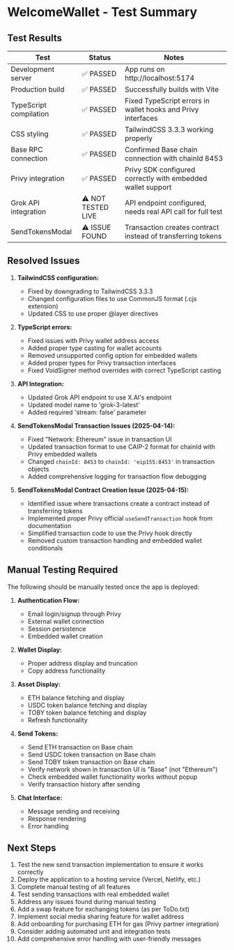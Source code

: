 # WelcomeWallet - Test Summary

## Test Results

| Test | Status | Notes |
|------|--------|-------|
| Development server | ✅ PASSED | App runs on http://localhost:5174 |
| Production build | ✅ PASSED | Successfully builds with Vite |
| TypeScript compilation | ✅ PASSED | Fixed TypeScript errors in wallet hooks and Privy interfaces |
| CSS styling | ✅ PASSED | TailwindCSS 3.3.3 working properly |
| Base RPC connection | ✅ PASSED | Confirmed Base chain connection with chainId 8453 |
| Privy integration | ✅ PASSED | Privy SDK configured correctly with embedded wallet support |
| Grok API integration | ⚠️ NOT TESTED LIVE | API endpoint configured, needs real API call for full test |
| SendTokensModal | ⚠️ ISSUE FOUND | Transaction creates contract instead of transferring tokens |

## Resolved Issues

1. **TailwindCSS configuration:**
   - Fixed by downgrading to TailwindCSS 3.3.3
   - Changed configuration files to use CommonJS format (.cjs extension)
   - Updated CSS to use proper @layer directives

2. **TypeScript errors:**
   - Fixed issues with Privy wallet address access
   - Added proper type casting for wallet accounts
   - Removed unsupported config option for embedded wallets
   - Added proper types for Privy transaction interfaces
   - Fixed VoidSigner method overrides with correct TypeScript casting

3. **API Integration:**
   - Updated Grok API endpoint to use X.AI's endpoint
   - Updated model name to 'grok-3-latest'
   - Added required 'stream: false' parameter

4. **SendTokensModal Transaction Issues (2025-04-14):**
   - Fixed "Network: Ethereum" issue in transaction UI
   - Updated transaction format to use CAIP-2 format for chainId with Privy embedded wallets
   - Changed `chainId: 8453` to `chainId: 'eip155:8453'` in transaction objects
   - Added comprehensive logging for transaction flow debugging
   
5. **SendTokensModal Contract Creation Issue (2025-04-15):**
   - Identified issue where transactions create a contract instead of transferring tokens
   - Implemented proper Privy official `useSendTransaction` hook from documentation
   - Simplified transaction code to use the Privy hook directly 
   - Removed custom transaction handling and embedded wallet conditionals

## Manual Testing Required

The following should be manually tested once the app is deployed:

1. **Authentication Flow:**
   - Email login/signup through Privy
   - External wallet connection
   - Session persistence
   - Embedded wallet creation

2. **Wallet Display:**
   - Proper address display and truncation
   - Copy address functionality

3. **Asset Display:**
   - ETH balance fetching and display
   - USDC token balance fetching and display
   - TOBY token balance fetching and display
   - Refresh functionality

4. **Send Tokens:**
   - Send ETH transaction on Base chain
   - Send USDC token transaction on Base chain
   - Send TOBY token transaction on Base chain
   - Verify network shown in transaction UI is "Base" (not "Ethereum")
   - Check embedded wallet functionality works without popup
   - Verify transaction history after sending

5. **Chat Interface:**
   - Message sending and receiving
   - Response rendering
   - Error handling

## Next Steps

1. Test the new send transaction implementation to ensure it works correctly
2. Deploy the application to a hosting service (Vercel, Netlify, etc.)
3. Complete manual testing of all features
4. Test sending transactions with real embedded wallet
5. Address any issues found during manual testing
6. Add a swap feature for exchanging tokens (as per ToDo.txt)
7. Implement social media sharing feature for wallet address
8. Add onboarding for purchasing ETH for gas (Privy partner integration)
9. Consider adding automated unit and integration tests
10. Add comprehensive error handling with user-friendly messages